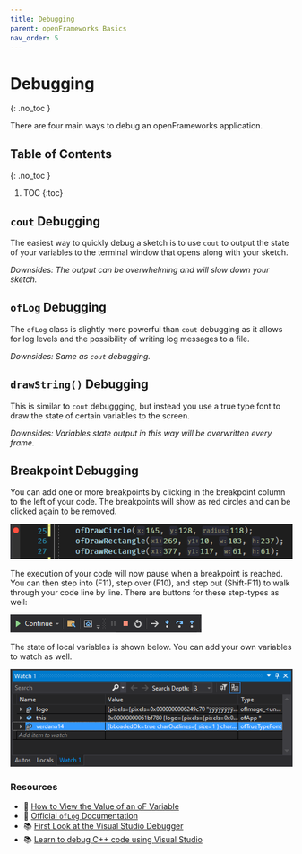 ```yaml
---
title: Debugging
parent: openFrameworks Basics
nav_order: 5
---
```


<!-- prettier-ignore-start -->

# Debugging
{: .no_toc }

There are four main ways to debug an openFrameworks application.

## Table of Contents
{: .no_toc }

1. TOC
{:toc}

<!-- prettier-ignore-end -->

## `cout` Debugging

The easiest way to quickly debug a sketch is to use `cout` to output the state of your variables to the terminal window that opens along with your sketch.

_Downsides: The output can be overwhelming and will slow down your sketch._

## `ofLog` Debugging

The `ofLog` class is slightly more powerful than `cout` debugging as it allows for log levels and the possibility of writing log messages to a file.

_Downsides: Same as `cout` debugging._

## `drawString()` Debugging

This is similar to `cout` debuggging, but instead you use a true type font to draw the state of certain variables to the screen.

_Downsides: Variables state output in this way will be overwritten every frame._

## Breakpoint Debugging

You can add one or more breakpoints by clicking in the breakpoint column to the left of your code. The breakpoints will show as red circles and can be clicked again to be removed.

![A breakpoint set in Visual Studio](breakpoint.png)

The execution of your code will now pause when a breakpoint is reached. You can then step into (F11), step over (F10), and step out (Shift-F11) to walk through your code line by line. There are buttons for these step-types as well:

![Step Debugger UI](step-buttons.png)

The state of local variables is shown below. You can add your own variables to watch as well.

![Adding a Variable to Watch](watch.png)

### Resources

- 🔰 [How to View the Value of an oF Variable](https://openframeworks.cc/learning/01_basics/how_to_view_value/)
- 📜 [Official `ofLog` Documentation](https://openframeworks.cc/documentation/utils/ofLog/)
- 📚 [First Look at the Visual Studio Debugger](https://docs.microsoft.com/en-us/visualstudio/debugger/debugger-feature-tour)
- 📚 [Learn to debug C++ code using Visual Studio](https://docs.microsoft.com/en-us/visualstudio/debugger/getting-started-with-the-debugger-cpp)
